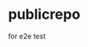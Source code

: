 # publicrepo
for e2e test

























































































































































































































































































































































































































































































































































































































































































































































































































































































































































































































































































































































































































































































































































































































































































































































































































































































































































































































































































































































































































































































































































































































































































































































































































































































































































































